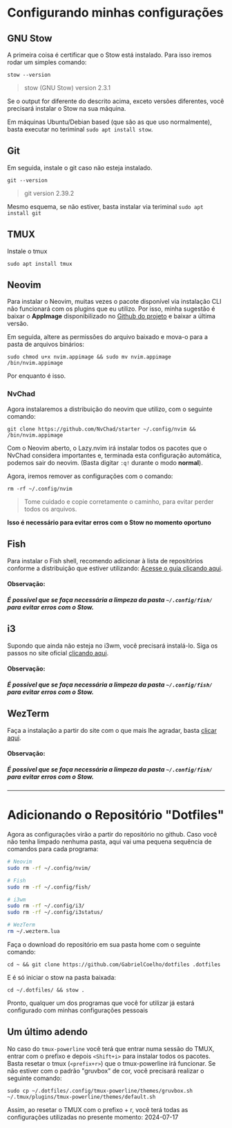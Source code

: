 # Configurando minhas configurações

## GNU Stow

A primeira coisa é certificar que o Stow está instalado. Para isso iremos rodar um simples comando:

```
stow --version
```

> stow (GNU Stow) version 2.3.1

Se o output for diferente do descrito acima, exceto versões diferentes, você precisará instalar o Stow na sua máquina.

Em máquinas Ubuntu/Debian based (que são as que uso normalmente), basta executar no teriminal `sudo apt install stow`.

## Git

Em seguida, instale o git caso não esteja instalado.

```
git --version
```

> git version 2.39.2

Mesmo esquema, se não estiver, basta instalar via teriminal `sudo apt install git`

## TMUX

Instale o tmux

```
sudo apt install tmux
```

## Neovim

Para instalar o Neovim, muitas vezes o pacote disponível via instalação CLI não funcionará com os plugins que eu utilizo. Por isso, minha sugestão é baixar o **AppImage** disponibilizado no [Github do projeto](https://github.com/neovim/neovim/releases) e baixar a última versão.

Em seguida, altere as permissões do arquivo baixado e mova-o para a pasta de arquivos binários:

```
sudo chmod u+x nvim.appimage && sudo mv nvim.appimage /bin/nvim.appimage
```

Por enquanto é isso.

### NvChad

Agora instalaremos a distribuição do neovim que utilizo, com o seguinte comando:

```
git clone https://github.com/NvChad/starter ~/.config/nvim && /bin/nvim.appimage
```

Com o Neovim aberto, o Lazy.nvim irá instalar todos os pacotes que o NvChad considera importantes e, terminada esta configuração automática, podemos sair do neovim. (Basta digitar `:q!` durante o modo **normal**).

Agora, iremos remover as configurações com o comando:

```
rm -rf ~/.config/nvim
```

> Tome cuidado e copie corretamente o caminho, para evitar perder todos os arquivos.

**Isso é necessário para evitar erros com o Stow no momento oportuno**

## Fish

Para instalar o Fish shell, recomendo adicionar à lista de repositórios conforme a distribuição que estiver utilizando: [Acesse o guia clicando aqui](https://fishshell.com/).

#### Observação:

##### É possível que se faça necessária a limpeza da pasta `~/.config/fish/` para evitar erros com o Stow.

## i3

Supondo que ainda não esteja no i3wm, você precisará instalá-lo. Siga os passos no site oficial [clicando aqui](https://i3wm.org/).

#### Observação:

##### É possível que se faça necessária a limpeza da pasta `~/.config/fish/` para evitar erros com o Stow.

## WezTerm

Faça a instalação a partir do site com o que mais lhe agradar, basta [clicar aqui](https://wezfurlong.org/wezterm/install/linux.html).

#### Observação:

##### É possível que se faça necessária a limpeza da pasta `~/.config/fish/` para evitar erros com o Stow.

---

# Adicionando o Repositório "Dotfiles"

Agora as configurações virão a partir do repositório no github. Caso você não tenha limpado nenhuma pasta, aqui vai uma pequena sequência de comandos para cada programa:

```bash
# Neovim
sudo rm -rf ~/.config/nvim/

# Fish
sudo rm -rf ~/.config/fish/

# i3wm
sudo rm -rf ~/.config/i3/
sudo rm -rf ~/.config/i3status/

# WezTerm
rm ~/.wezterm.lua
```

Faça o download do repositório em sua pasta home com o seguinte comando:

```
cd ~ && git clone https://github.com/GabrielCoelho/dotfiles .dotfiles
```

E é só iniciar o stow na pasta baixada:

```
cd ~/.dotfiles/ && stow .
```

Pronto, qualquer um dos programas que você for utilizar já estará configurado com minhas configurações pessoais

## Um último adendo

No caso do `tmux-powerline` você terá que entrar numa sessão do TMUX, entrar com o prefixo e depois `<Shift+i>` para instalar todos os pacotes. Basta resetar o tmux (`<prefix+r>`) que o tmux-powerline irá funcionar. Se não estiver com o padrão "gruvbox" de cor, você precisará realizar o seguinte comando:

```
sudo cp ~/.dotfiles/.config/tmux-powerline/themes/gruvbox.sh ~/.tmux/plugins/tmux-powerline/themes/default.sh
```

Assim, ao resetar o TMUX com o prefixo + r, você terá todas as configurações utilizadas no presente momento: 2024-07-17
